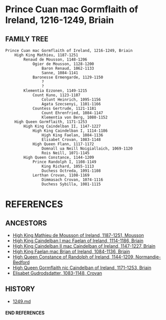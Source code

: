 # Prince Cuan mac Gormflaith of Ireland, 1216-1249, Briain

## FAMILY TREE 
```
Prince Cuan mac Gormflaith of Ireland, 1216-1249, Briain
	High King Mathieu, 1187-1251
		Renaud de Mousson, 1148-1206
			Ogier de Mousson, 1128-1200
				Baron Renaud, 1062-1133
				Sanne, 1084-1141
			Baronesse Ermengarde, 1129-1150
				?
				?
		Klementia Ezzonen, 1149-1215
			Count Kuno, 1123-1187
				Colunt Heinrich, 1095-1156
				Agata Szecsenyi, 1101-1166
			Countess Gertrude, 1121-1181
				Count Ehrenfried, 1084-1147
				Klementia von Berg, 1080-1152
	High Queen Gormflaith, 1171-1253
		High King Caindelban II, 1147-1227
			High King Caindelban I, 1114-1186
				High King Faelan, 1084-1136
				Elisabet Crovan, 1083-1148
			High Queen Flann, 1117-1172
				Domnall ua Neill Noigiallaich, 1069-1120
				Rois Neill, 1071-1145
		High Queen Constance, 1144-1209
			Prince Randolph I, 1108-1149
				King Richard, 1055-1113
				Duchess Octreda, 1091-1108
			Lerthan Crovan, 1108-1169
				Dimmasach Crovan, 1074-1116
				Duchess Sybilla, 1081-1115

```


# REFERENCES

## ANCESTORS
* [High King Mathieu de Mousson of Ireland, 1187-1251, Mousson](mathieu_de_mousson_1187.md)
* [High King Caindelban I mac Faelan of Ireland, 1114-1186, Briain](caindelban_i_mac_faelan_1114.md)
* [High King Caindelban II mac Caindelban of Ireland, 1147-1227, Briain](caindelban_ii_mac_caindelban_1147.md)
* [High King Faelan mac Brian of Ireland, 1084-1136, Briain](faelan_mac_brian_1084.md)
* [High Queen Constance of Randolph of Ireland, 1144-1209, Normandie-Bedford](constance_randolph_1144.md)
* [High Queen Gormflaith nic Caindelban of Ireland, 1171-1253, Briain](gormflaith_nic_caindelban_1171.md)
* [Elisabet Gudrodsdatter, 1083-1148, Crovan](elisabet_gudrodsdatter_1083.md)

## HISTORY
* [1249.md](../h/1249.md)

#### END REFERENCES
